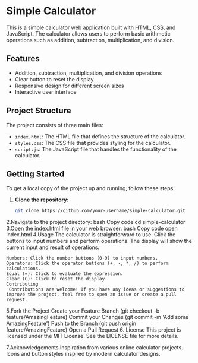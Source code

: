 # Simple Calculator

This is a simple calculator web application built with HTML, CSS, and JavaScript. The calculator allows users to perform basic arithmetic operations such as addition, subtraction, multiplication, and division.

## Features

- Addition, subtraction, multiplication, and division operations
- Clear button to reset the display
- Responsive design for different screen sizes
- Interactive user interface

## Project Structure

The project consists of three main files:

- `index.html`: The HTML file that defines the structure of the calculator.
- `styles.css`: The CSS file that provides styling for the calculator.
- `script.js`: The JavaScript file that handles the functionality of the calculator.

## Getting Started

To get a local copy of the project up and running, follow these steps:

1. **Clone the repository:**
   ```bash
   git clone https://github.com/your-username/simple-calculator.git
2.Navigate to the project directory:
    bash
    Copy code
    cd simple-calculator
3.Open the index.html file in your web browser:
   bash
   Copy code
    open index.html
4.Usage
    The calculator is straightforward to use. Click the buttons to input numbers and perform operations. The display will show the current input and result of operations.

    Numbers: Click the number buttons (0-9) to input numbers.
    Operators: Click the operator buttons (+, -, *, /) to perform calculations.
    Equal (=): Click to evaluate the expression.
    Clear (C): Click to reset the display.
    Contributing
     Contributions are welcome! If you have any ideas or suggestions to improve the project, feel free to open an issue or create a pull request.

5.Fork the Project
    Create your Feature Branch (git checkout -b feature/AmazingFeature)
    Commit your Changes (git commit -m 'Add some AmazingFeature')
    Push to the Branch (git push origin feature/AmazingFeature)
    Open a Pull Request
6. License
   This project is licensed under the MIT License. See the LICENSE file for more details.

7.Acknowledgements
   Inspiration from various online calculator projects.
    Icons and button styles inspired by modern calculator designs.
